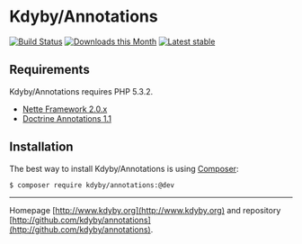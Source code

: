 Kdyby/Annotations
======

[![Build Status](https://travis-ci.org/Kdyby/Annotations.svg?branch=master)](https://travis-ci.org/Kdyby/Annotations)
[![Downloads this Month](https://img.shields.io/packagist/dm/Kdyby/Annotations.svg)](https://packagist.org/packages/Kdyby/Annotations)
[![Latest stable](img.shields.io/packagist/v/Kdyby/Annotations.svg)](https://packagist.org/packages/Kdyby/Annotations)


Requirements
------------

Kdyby/Annotations requires PHP 5.3.2.

- [Nette Framework 2.0.x](https://github.com/nette/nette)
- [Doctrine Annotations 1.1](https://github.com/doctrine/annotations)


Installation
------------

The best way to install Kdyby/Annotations is using  [Composer](http://getcomposer.org/):

```sh
$ composer require kdyby/annotations:@dev
```


-----

Homepage [http://www.kdyby.org](http://www.kdyby.org) and repository [http://github.com/kdyby/annotations](http://github.com/kdyby/annotations).
